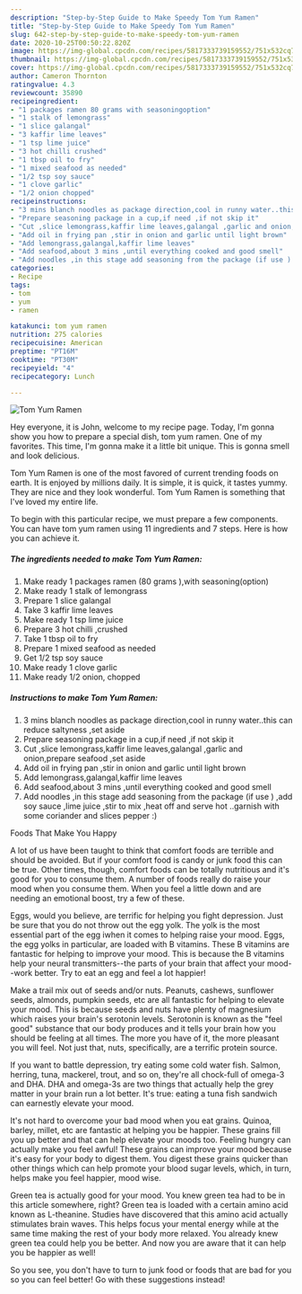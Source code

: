 ```yaml
---
description: "Step-by-Step Guide to Make Speedy Tom Yum Ramen"
title: "Step-by-Step Guide to Make Speedy Tom Yum Ramen"
slug: 642-step-by-step-guide-to-make-speedy-tom-yum-ramen
date: 2020-10-25T00:50:22.820Z
image: https://img-global.cpcdn.com/recipes/5817333739159552/751x532cq70/tom-yum-ramen-recipe-main-photo.jpg
thumbnail: https://img-global.cpcdn.com/recipes/5817333739159552/751x532cq70/tom-yum-ramen-recipe-main-photo.jpg
cover: https://img-global.cpcdn.com/recipes/5817333739159552/751x532cq70/tom-yum-ramen-recipe-main-photo.jpg
author: Cameron Thornton
ratingvalue: 4.3
reviewcount: 35890
recipeingredient:
- "1 packages ramen 80 grams with seasoningoption"
- "1 stalk of lemongrass"
- "1 slice galangal"
- "3 kaffir lime leaves"
- "1 tsp lime juice"
- "3 hot chilli crushed"
- "1 tbsp oil to fry"
- "1 mixed seafood as needed"
- "1/2 tsp soy sauce"
- "1 clove garlic"
- "1/2 onion chopped"
recipeinstructions:
- "3 mins blanch noodles as package direction,cool in runny water..this can reduce saltyness ,set aside"
- "Prepare seasoning package in a cup,if need ,if not skip it"
- "Cut ,slice lemongrass,kaffir lime leaves,galangal ,garlic and onion,prepare seafood ,set aside"
- "Add oil in frying pan ,stir in onion and garlic until light brown"
- "Add lemongrass,galangal,kaffir lime leaves"
- "Add seafood,about 3 mins ,until everything cooked and good smell"
- "Add noodles ,in this stage add seasoning from the package (if use ) ,add soy sauce ,lime juice ,stir to mix ,heat off and serve hot ..garnish with some coriander and slices pepper :)"
categories:
- Recipe
tags:
- tom
- yum
- ramen

katakunci: tom yum ramen 
nutrition: 275 calories
recipecuisine: American
preptime: "PT16M"
cooktime: "PT30M"
recipeyield: "4"
recipecategory: Lunch

---
```



![Tom Yum Ramen](https://img-global.cpcdn.com/recipes/5817333739159552/751x532cq70/tom-yum-ramen-recipe-main-photo.jpg)

Hey everyone, it is John, welcome to my recipe page. Today, I'm gonna show you how to prepare a special dish, tom yum ramen. One of my favorites. This time, I'm gonna make it a little bit unique. This is gonna smell and look delicious.

Tom Yum Ramen is one of the most favored of current trending foods on earth. It is enjoyed by millions daily. It is simple, it is quick, it tastes yummy. They are nice and they look wonderful. Tom Yum Ramen is something that I've loved my entire life.




To begin with this particular recipe, we must prepare a few components. You can have tom yum ramen using 11 ingredients and 7 steps. Here is how you can achieve it.

<!--inarticleads1-->

##### The ingredients needed to make Tom Yum Ramen:

1. Make ready 1 packages ramen (80 grams ),with seasoning(option)
1. Make ready 1 stalk of lemongrass
1. Prepare 1 slice galangal
1. Take 3 kaffir lime leaves
1. Make ready 1 tsp lime juice
1. Prepare 3 hot chilli ,crushed
1. Take 1 tbsp oil to fry
1. Prepare 1 mixed seafood as needed
1. Get 1/2 tsp soy sauce
1. Make ready 1 clove garlic
1. Make ready 1/2 onion, chopped




<!--inarticleads2-->

##### Instructions to make Tom Yum Ramen:

1. 3 mins blanch noodles as package direction,cool in runny water..this can reduce saltyness ,set aside
1. Prepare seasoning package in a cup,if need ,if not skip it
1. Cut ,slice lemongrass,kaffir lime leaves,galangal ,garlic and onion,prepare seafood ,set aside
1. Add oil in frying pan ,stir in onion and garlic until light brown
1. Add lemongrass,galangal,kaffir lime leaves
1. Add seafood,about 3 mins ,until everything cooked and good smell
1. Add noodles ,in this stage add seasoning from the package (if use ) ,add soy sauce ,lime juice ,stir to mix ,heat off and serve hot ..garnish with some coriander and slices pepper :)




Foods That Make You Happy


A lot of us have been taught to think that comfort foods are terrible and should be avoided. But if your comfort food is candy or junk food this can be true. Other times, though, comfort foods can be totally nutritious and it's good for you to consume them. A number of foods really do raise your mood when you consume them. When you feel a little down and are needing an emotional boost, try a few of these.

Eggs, would you believe, are terrific for helping you fight depression. Just be sure that you do not throw out the egg yolk. The yolk is the most essential part of the egg iwhen it comes to helping raise your mood. Eggs, the egg yolks in particular, are loaded with B vitamins. These B vitamins are fantastic for helping to improve your mood. This is because the B vitamins help your neural transmitters--the parts of your brain that affect your mood--work better. Try to eat an egg and feel a lot happier!

Make a trail mix out of seeds and/or nuts. Peanuts, cashews, sunflower seeds, almonds, pumpkin seeds, etc are all fantastic for helping to elevate your mood. This is because seeds and nuts have plenty of magnesium which raises your brain's serotonin levels. Serotonin is known as the "feel good" substance that our body produces and it tells your brain how you should be feeling at all times. The more you have of it, the more pleasant you will feel. Not just that, nuts, specifically, are a terrific protein source.

If you want to battle depression, try eating some cold water fish. Salmon, herring, tuna, mackerel, trout, and so on, they're all chock-full of omega-3 and DHA. DHA and omega-3s are two things that actually help the grey matter in your brain run a lot better. It's true: eating a tuna fish sandwich can earnestly elevate your mood. 

It's not hard to overcome your bad mood when you eat grains. Quinoa, barley, millet, etc are fantastic at helping you be happier. These grains fill you up better and that can help elevate your moods too. Feeling hungry can actually make you feel awful! These grains can improve your mood because it's easy for your body to digest them. You digest these grains quicker than other things which can help promote your blood sugar levels, which, in turn, helps make you feel happier, mood wise.

Green tea is actually good for your mood. You knew green tea had to be in this article somewhere, right? Green tea is loaded with a certain amino acid known as L-theanine. Studies have discovered that this amino acid actually stimulates brain waves. This helps focus your mental energy while at the same time making the rest of your body more relaxed. You already knew green tea could help you be better. And now you are aware that it can help you be happier as well!

So you see, you don't have to turn to junk food or foods that are bad for you so you can feel better! Go  with  these suggestions  instead!

